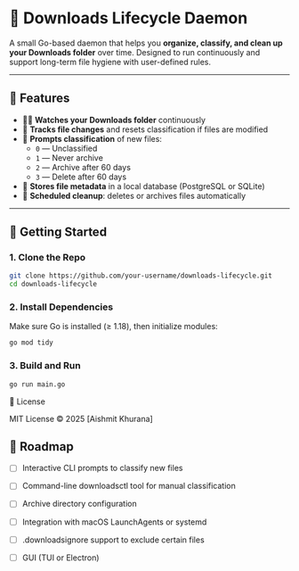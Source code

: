 # 📂 Downloads Lifecycle Daemon

A small Go-based daemon that helps you **organize, classify, and clean up your Downloads folder** over time. Designed to run continuously and support long-term file hygiene with user-defined rules.

---

## 🔧 Features

- 🕵️‍♂️ **Watches your Downloads folder** continuously
- 🧠 **Tracks file changes** and resets classification if files are modified
- 📌 **Prompts classification** of new files:
  - `0` — Unclassified
  - `1` — Never archive
  - `2` — Archive after 60 days
  - `3` — Delete after 60 days
- 📅 **Stores file metadata** in a local database (PostgreSQL or SQLite)
- 🧹 **Scheduled cleanup**: deletes or archives files automatically

---

## 🚀 Getting Started

### 1. Clone the Repo

```bash
git clone https://github.com/your-username/downloads-lifecycle.git
cd downloads-lifecycle
```

### 2. Install Dependencies

Make sure Go is installed (≥ 1.18), then initialize modules:

```bash
go mod tidy
```

### 3. Build and Run

```bash
go run main.go
```

📜 License

MIT License © 2025 [Aishmit Khurana]

## 📌 Roadmap

- [ ] Interactive CLI prompts to classify new files

- [ ] Command-line downloadsctl tool for manual classification

- [ ] Archive directory configuration

- [ ] Integration with macOS LaunchAgents or systemd

- [ ] .downloadsignore support to exclude certain files

- [ ] GUI (TUI or Electron)
